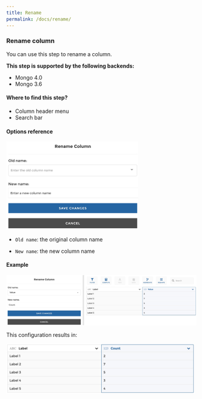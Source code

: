 ```yaml
---
title: Rename
permalink: /docs/rename/
---
```


### Rename column

You can use this step to rename a column.

**This step is supported by the following backends:**

- Mongo 4.0
- Mongo 3.6

#### Where to find this step?

- Column header menu
- Search bar

#### Options reference

<img src="../../img/docs/user-interface/rename_step_form.jpg" width="350" />

- `Old name`: the original column name

- `New name`: the new column name

#### Example

<img src="../../img/docs/user-interface/rename_example_conf.jpg" width="750" />

This configuration results in:

<img src="../../img/docs/user-interface/rename_example_result.jpg" width="500" />
